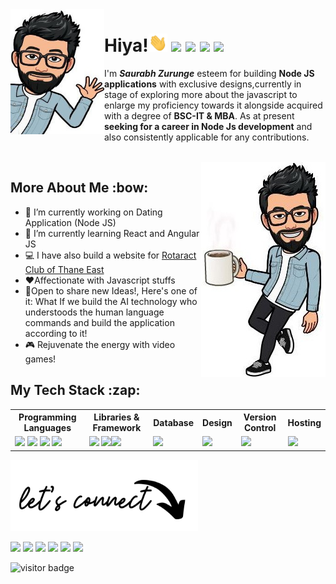 <div style="float:left"> <img align="left" src="https://raw.githubusercontent.com/Rebel0504/Rebel0504/main/bitemoji2.jpeg" width="150px" height="200px" alt="bitemoji"/></div>

<h1>Hiya!<img src="https://raw.githubusercontent.com/ABSphreak/ABSphreak/master/gifs/Hi.gif" width="30px" /> 
 <a href="mailto:jetli0504@gmail.com"><img src="https://img.shields.io/badge/-Gmail-c14438?style=flat&logo=Gmail&logoColor=white" /></a>
 <a href="https://www.linkedin.com/in/saurabh-zurunge-2aaa2a131"><img src="https://img.shields.io/badge/-LinkedIn-0072b1?style=flat&logo=Linkedin&logoColor=white" /></a>
 <a href="https://t.me/geekJS"><img src="https://img.shields.io/badge/-@geekJS-0088CC?style=flat&logo=Telegram&logoColor=white" /></a>
 <img src="https://komarev.com/ghpvc/?username=Rebel0504" />
</h1>
<p> I'm <b><i>Saurabh Zurunge</i></b> esteem for building <b>Node JS applications</b> with exclusive designs,currently in stage of exploring more about the javascript to enlarge my proficiency towards it alongside acquired with a degree of <b>BSC-IT & MBA</b>. As at present <b>seeking for a career in Node Js development</b> and also consistently applicable for any contributions.</p>

<br>

<div style="float:right"><img align="right" src="https://raw.githubusercontent.com/Rebel0504/Rebel0504/main/bitemoji3.jpeg" /></div>
<h2 align="left">More About Me :bow:</h2>
 
- 🔭 I’m currently working on Dating Application (Node JS)
- 🌱 I’m currently learning React and Angular JS 
- :computer: I have also build a website for <a href="https://www.rcthaneeast.com">Rotaract Club of Thane East</a>
- :heart:Affectionate with Javascript stuffs  
- 💬Open to share new Ideas!, Here's one of it: What If we build the AI technology who understoods the human language commands and build the application according to it!
- :video_game: Rejuvenate the energy with video games!

<h2>My Tech Stack :zap:</h2>
<table>
 <tr>
  <th><b>Programming Languages</b></th>
  <th><b>Libraries & Framework</b></th>
  <th><b>Database</b></th>
  <th><b>Design</b></th>
  <th><b>Version Control</b></th>
  <th><b>Hosting</b></th>
 </tr>
 <tr>
  <td><img src="https://img.shields.io/badge/node.js%20-%2343853D.svg?&style=for-the-badge&logo=node.js&logoColor=white"/> <img src="https://img.shields.io/badge/javascript%20-%23323330.svg?&style=for-the-badge&logo=javascript&logoColor=%23F7DF1E"/> <img src="https://img.shields.io/badge/html5%20-%23E34F26.svg?&style=for-the-badge&logo=html5&logoColor=white"/> <img src="https://img.shields.io/badge/css3%20-%231572B6.svg?&style=for-the-badge&logo=css3&logoColor=white"/></td>
  <td><img src="https://img.shields.io/badge/express.js%20-%23404d59.svg?&style=for-the-badge"/> <img src="https://img.shields.io/badge/bootstrap%20-%23563D7C.svg?&style=for-the-badge&logo=bootstrap&logoColor=white"/><img src="https://img.shields.io/badge/jquery%20-%230769AD.svg?&style=for-the-badge&logo=jquery&logoColor=white"/>
</td>
  <td><img src ="https://img.shields.io/badge/MongoDB-%234ea94b.svg?&style=for-the-badge&logo=mongodb&logoColor=white"/></td>
  <td><img src="https://img.shields.io/badge/figma%20-%23F24E1E.svg?&style=for-the-badge&logo=figma&logoColor=white"/></td>
  <td><img src="https://img.shields.io/badge/git%20-%23F05033.svg?&style=for-the-badge&logo=git&logoColor=white"/></td>
  <td><img src="https://img.shields.io/badge/heroku%20-%23430098.svg?&style=for-the-badge&logo=heroku&logoColor=white"/></td>
 </tr>
 </table>
  
<img src="https://raw.githubusercontent.com/Rebel0504/Rebel0504/main/png1.png" width="300px"/>
<p>
 <a href=""><img src="https://img.shields.io/badge/INSTAGRAM%20-%23DC322F.svg?&style=for-the-badge&logo=Instagram&logoColor=white"/></a>
 <a hre=""><img src="https://img.shields.io/badge/SPOTIFY%20-%23107C10.svg?&style=for-the-badge&logo=Spotify&logoColor=white"/></a>
  <a href=""><img src="https://img.shields.io/badge/REDDIT%20-%23F24E1E.svg?&style=for-the-badge&logo=Reddit&logoColor=white"/></a>
  <a href=""><img src="https://img.shields.io/badge/-Stack%20overflow-FE7A16?style=for-the-badge&logo=stack-overflow&logoColor=white"/></a>
<a href=""><img src="https://img.shields.io/badge/-HACKERRANK-2EC866?style=for-the-badge&logo=HackerRank&logoColor=white"/></a>
 <a href=""><img src="https://img.shields.io/badge/GeeksforGeeks%20-%23107C10.svg?&style=for-the-badge&logo=GeeksforGeeks&logoColor=white"/></a>
</p>




<img src="https://github-readme-stats.vercel.app/api?username=Rebel0504&show_icons=true&theme=gruvbox" alt="visitor badge"/>

